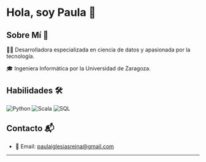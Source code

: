 # Hola, soy Paula 👋

## Sobre Mí 📖
👨‍💻 Desarrolladora especializada en ciencia de datos y apasionada por la tecnología.

🎓 Ingeniera Informática por la Universidad de Zaragoza.

## Habilidades 🛠️
![Python](https://img.shields.io/badge/-Python-3776AB?style=flat-square&logo=python&logoColor=white) ![Scala](https://img.shields.io/badge/-Scala-DC322F?style=flat-square&logo=scala&logoColor=white) ![SQL](https://img.shields.io/badge/-SQL-4479A1?style=flat-square&logo=sql&logoColor=white)

## Contacto 📬
- 📧 Email: paulaiglesiasreina@gmail.com

---
